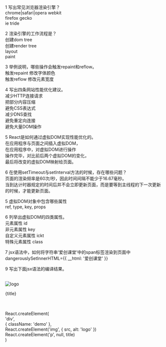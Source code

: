1 写出常见浏览器渲染引擎？  
    chrome|safari|opera     webkit  
    firefox                 gecko  
    ie                      tride  
  
2 渲染引擎的工作流程是？  
    创建dom tree  
    创建render tree  
    layout  
    paint  
  
3 举例说明，哪些操作会触发repaint和reflow。  
    触发repaint   修改字体颜色  
    触发reflow    修改元素宽度  
  
4 写出四条网站性能优化建议。  
    减少HTTP连接请求  
    把部分内容压缩  
    避免CSS表达式  
    减少DNS查找  
    避免重定向连接  
    避免大量DOM操作  
  
5 React是如何通过虚拟DOM实现性能优化的。  
    在应用程序与页面之间插入虚拟DOM，  
    在应用程序中，对虚拟DOM进行操作  
    操作完毕，对比前后两个虚拟DOM的变化，  
    最后将改变的虚拟DOM映射给页面。  
  
6 在使用setTimeout与setInterval方法的时候，存在哪些问题？  
    页面的渲染频率是60次/秒，因此时间间隔不能少于16.67毫秒。  
    当到达计时器规定的时间后并不会立即更新页面，而是要等到主线程的下一次更新的时候，才能更新页面。  
  
5 虚拟DOM对象中包含哪些属性  
    ref, type, key, props  
  
6 列举出虚拟DOM的四类属性。  
    元素属性        id  
    非元素属性      key  
    自定义元素属性  ickt  
    特殊元素属性    class  
  
7 jsx语法中，如何将字符串‘<span>爱创课堂</span>’中的span标签渲染到页面中  
    dangerouslySetInnerHTML={{ __html: '<span>爱创课堂</span>' }}  
  
9 写出下面jsx语法的编译结果。  
    <div className="demo">  
        <img src={src} alt="logo" />  
        <p>{title}</p>  
    </div>  
    React.createElement(  
        'div',  
        { className: 'demo' },  
        React.createElement('img', { src, alt: 'logo' })  
        React.createElement('p', null, title)  
    )  
